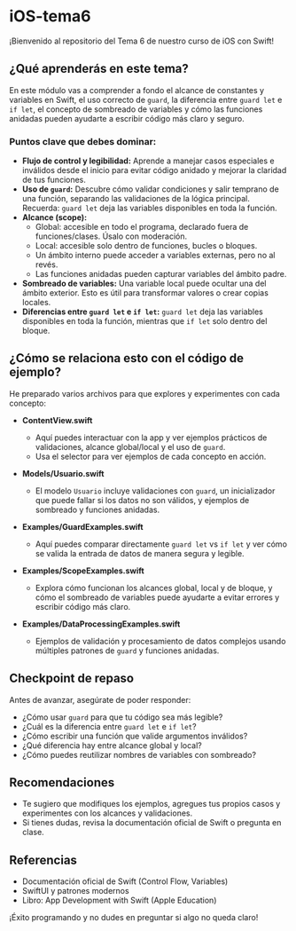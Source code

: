 # iOS-tema6

¡Bienvenido al repositorio del Tema 6 de nuestro curso de iOS con Swift!

## ¿Qué aprenderás en este tema?

En este módulo vas a comprender a fondo el alcance de constantes y variables en Swift, el uso correcto de `guard`, la diferencia entre `guard let` e `if let`, el concepto de sombreado de variables y cómo las funciones anidadas pueden ayudarte a escribir código más claro y seguro.

### Puntos clave que debes dominar:
- **Flujo de control y legibilidad:** Aprende a manejar casos especiales e inválidos desde el inicio para evitar código anidado y mejorar la claridad de tus funciones.
- **Uso de `guard`:** Descubre cómo validar condiciones y salir temprano de una función, separando las validaciones de la lógica principal. Recuerda: `guard let` deja las variables disponibles en toda la función.
- **Alcance (scope):**
  - Global: accesible en todo el programa, declarado fuera de funciones/clases. Úsalo con moderación.
  - Local: accesible solo dentro de funciones, bucles o bloques.
  - Un ámbito interno puede acceder a variables externas, pero no al revés.
  - Las funciones anidadas pueden capturar variables del ámbito padre.
- **Sombreado de variables:** Una variable local puede ocultar una del ámbito exterior. Esto es útil para transformar valores o crear copias locales.
- **Diferencias entre `guard let` e `if let`:** `guard let` deja las variables disponibles en toda la función, mientras que `if let` solo dentro del bloque.

## ¿Cómo se relaciona esto con el código de ejemplo?

He preparado varios archivos para que explores y experimentes con cada concepto:

- **ContentView.swift**
  - Aquí puedes interactuar con la app y ver ejemplos prácticos de validaciones, alcance global/local y el uso de `guard`.
  - Usa el selector para ver ejemplos de cada concepto en acción.

- **Models/Usuario.swift**
  - El modelo `Usuario` incluye validaciones con `guard`, un inicializador que puede fallar si los datos no son válidos, y ejemplos de sombreado y funciones anidadas.

- **Examples/GuardExamples.swift**
  - Aquí puedes comparar directamente `guard let` vs `if let` y ver cómo se valida la entrada de datos de manera segura y legible.

- **Examples/ScopeExamples.swift**
  - Explora cómo funcionan los alcances global, local y de bloque, y cómo el sombreado de variables puede ayudarte a evitar errores y escribir código más claro.

- **Examples/DataProcessingExamples.swift**
  - Ejemplos de validación y procesamiento de datos complejos usando múltiples patrones de `guard` y funciones anidadas.

## Checkpoint de repaso

Antes de avanzar, asegúrate de poder responder:
- ¿Cómo usar `guard` para que tu código sea más legible?
- ¿Cuál es la diferencia entre `guard let` e `if let`?
- ¿Cómo escribir una función que valide argumentos inválidos?
- ¿Qué diferencia hay entre alcance global y local?
- ¿Cómo puedes reutilizar nombres de variables con sombreado?

## Recomendaciones
- Te sugiero que modifiques los ejemplos, agregues tus propios casos y experimentes con los alcances y validaciones.
- Si tienes dudas, revisa la documentación oficial de Swift o pregunta en clase.

## Referencias
- Documentación oficial de Swift (Control Flow, Variables)
- SwiftUI y patrones modernos
- Libro: App Development with Swift (Apple Education)

¡Éxito programando y no dudes en preguntar si algo no queda claro!

